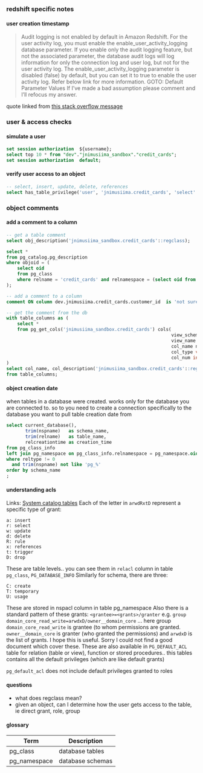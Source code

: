 ### redshift specific notes
#### user creation timestamp
> Audit logging is not enabled by default in Amazon Redshift.
> For the user activity log, you must enable the enable_user_activity_logging database parameter. If you enable only the audit logging feature, but not the associated parameter, the database audit logs will log information for only the connection log and user log, but not for the user activity log. The enable_user_activity_logging parameter is disabled (false) by default, but you can set it to true to enable the user activity log. Refer below link for more information.
> GOTO: Default Parameter Values
> If I’ve made a bad assumption please comment and I’ll refocus my answer.

quote linked from [this stack overflow message](https://stackoverflow.com/questions/44021531/user-creation-timestamp-in-amazon-redshift)

### user & access checks 
#### simulate a user
```sql
set session authorization  ${username};
select top 10 * from "dev"."jnimusiima_sandbox"."credit_cards";
set session authorization  default;
```
#### verify user access to an object
```sql
-- select, insert, update, delete, references
select has_table_privilege('user', 'jnimusiima.credit_cards', 'select'::text)
```

### object comments
#### add a comment to a column
```sql
-- get a table comment
select obj_description('jnimusiima_sandbox.credit_cards'::regclass);

select *
from pg_catalog.pg_description
where objoid = (
    select oid
    from pg_class
    where relname = 'credit_cards' and relnamespace = (select oid from pg_catalog.pg_namespace where nspname = 'jnimusiima_sandbox')
);

-- add a comment to a column
comment ON column dev.jnimusiima.credit_cards.customer_id  is 'not sure what this does';

-- get the comment from the db
with table_columns as (
    select *
    from pg_get_cols('jnimusiima_sandbox.credit_cards') cols(
                                                             view_schema name,
                                                             view_name name,
                                                             col_name name,
                                                             col_type varchar,
                                                             col_num int)
)
select col_name, col_description('jnimusiima_sandbox.credit_cards'::regclass, col_num)
from table_columns;
```

#### object creation date
when tables in a database were created. works only for the database you are connected to.
so to you need to create a connection specifically to the database you want to pull table creation date from
```sql
select current_database(),
       trim(nspname)   as schema_name,
       trim(relname)   as table_name,
       relcreationtime as creation_time
from pg_class_info
left join pg_namespace on pg_class_info.relnamespace = pg_namespace.oid
where reltype != 0
  and trim(nspname) not like 'pg_%'
order by schema_name
;
```

#### understanding acls
Links: [System catalog tables](https://docs.aws.amazon.com/redshift/latest/dg/c_intro_catalog_views.html)
Each of the letter in `arwdRxtD` represent a specific type of grant:
```
a: insert
r: select
w: update
d: delete
R: rule
x: references
t: trigger
D: drop
```
These are table levels..  you can see them in `relacl`  column in table `pg_class`, `PG_DATABASE_INFO`
Similarly for schema, there are three:
```
C: create
T: temporary
U: usage
```
These are stored in nspacl column in table pg_namespace
Also there is a standard pattern of these grants: `<grantee>=<grants>/granter`
e.g.  `group domain_core_read_write=arwdxD/owner__domain_core`
... here group `domain_core_read_write`  is grantee (to whom permissions are granted.
`owner__domain_core`  is granter (who granted the permissions) and `arwdxD`  is the list of grants.
I hope this is useful. Sorry I could not find a good document which cover these.
These are also available in `PG_DEFAULT_ACL` table for relation (table or view), 
function or stored procedures.. this tables contains all the default privileges 
(which are like default grants)

`pg_default_acl` does not include default privileges granted to roles


#### questions
* what does regclass mean?
* given an object, can I determine how the user gets access to the table, ie direct grant, role, group


#### glossary
| Term         | Description      |
|--------------|------------------|
| pg_class     | database tables  |
| pg_namespace | database schemas |
